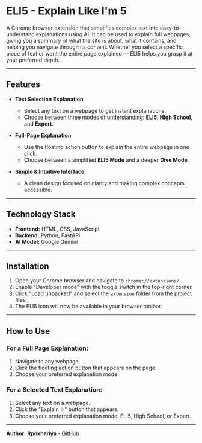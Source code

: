 # ELI5 - Explain Like I'm 5

A Chrome browser extension that simplifies complex text into easy-to-understand explanations using AI. It can be used to explain full webpages, giving you a summary of what the site is about, what it contains, and helping you navigate through its content. Whether you select a specific piece of text or want the entire page explained — ELI5 helps you grasp it at your preferred depth.

---

## Features

- **Text Selection Explanation**

  - Select any text on a webpage to get instant explanations.
  - Choose between three modes of understanding: **ELI5**, **High School**, and **Expert**.

- **Full-Page Explanation**

  - Use the floating action button to explain the entire webpage in one click.
  - Choose between a simplified **ELI5 Mode** and a deeper **Dive Mode**.

- **Simple & Intuitive Interface**
  - A clean design focused on clarity and making complex concepts accessible.

---

## Technology Stack

- **Frontend:** HTML, CSS, JavaScript
- **Backend:** Python, FastAPI
- **AI Model:** Google Gemini

---

## Installation

1. Open your Chrome browser and navigate to `chrome://extensions/`.
2. Enable "Developer mode" with the toggle switch in the top-right corner.
3. Click "Load unpacked" and select the `extension` folder from the project files.
4. The ELI5 icon will now be available in your browser toolbar.

---

## How to Use

### For a Full Page Explanation:

1. Navigate to any webpage.
2. Click the floating action button that appears on the page.
3. Choose your preferred explanation mode.

### For a Selected Text Explanation:

1. Select any text on a webpage.
2. Click the "Explain ✨" button that appears.
3. Choose your preferred explanation mode: ELI5, High School, or Expert.

---

**Author:** **Rpokhariya** - [GitHub](https://github.com/Rpokhariya)
